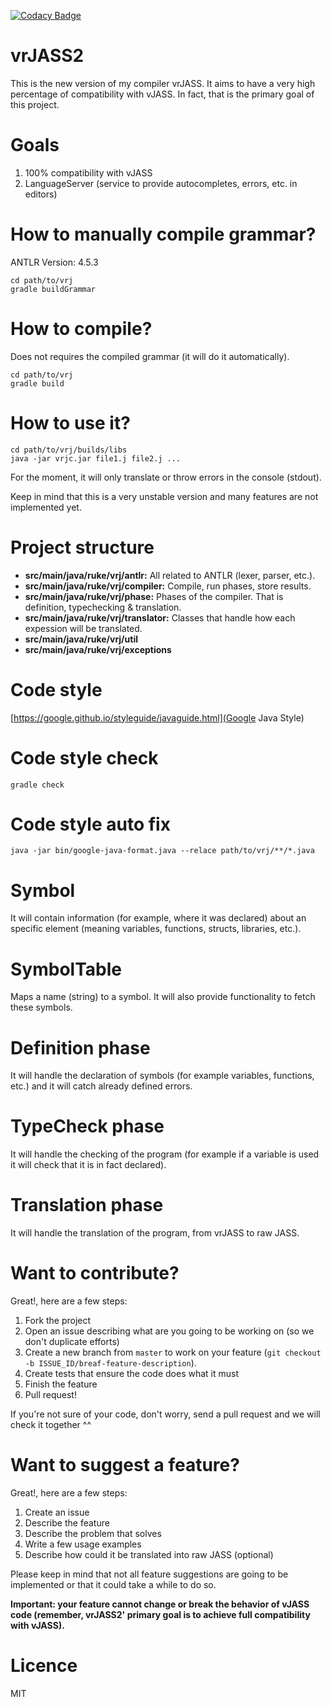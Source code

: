 [![Codacy Badge](https://api.codacy.com/project/badge/Grade/e66538f249744847b51ef500234b40ad)](https://www.codacy.com/app/franco-montenegro-ruke/vrJASS2?utm_source=github.com&utm_medium=referral&utm_content=Ruk33/vrJASS2&utm_campaign=badger)

vrJASS2
=======
This is the new version of my compiler vrJASS. It aims to have a very high
percentage of compatibility with vJASS. In fact, that is the primary goal of 
this project.

Goals
=====
1. 100% compatibility with vJASS
2. LanguageServer (service to provide autocompletes, errors, etc. in editors)

How to manually compile grammar?
================================
ANTLR Version: 4.5.3

```
cd path/to/vrj
gradle buildGrammar
```

How to compile?
===============
Does not requires the compiled grammar (it will do it automatically).

```
cd path/to/vrj
gradle build
```

How to use it?
==============
```
cd path/to/vrj/builds/libs
java -jar vrjc.jar file1.j file2.j ...
```

For the moment, it will only translate or throw errors in the console (stdout).

Keep in mind that this is a very unstable version and many features are not 
implemented yet.

Project structure
=================
- **src/main/java/ruke/vrj/antlr:** All related to ANTLR (lexer, parser, etc.).
- **src/main/java/ruke/vrj/compiler:** Compile, run phases, store results.
- **src/main/java/ruke/vrj/phase:** Phases of the compiler. That is definition, 
typechecking & translation.
- **src/main/java/ruke/vrj/translator:** Classes that handle how each expession 
will be translated.
- **src/main/java/ruke/vrj/util**
- **src/main/java/ruke/vrj/exceptions**

Code style
==========
[https://google.github.io/styleguide/javaguide.html](Google Java Style)

Code style check
================
```
gradle check
```

Code style auto fix
===================
```
java -jar bin/google-java-format.java --relace path/to/vrj/**/*.java
```

Symbol
======
It will contain information (for example, where it was declared) about 
an specific element (meaning variables, functions, structs, libraries, etc.).

SymbolTable
===========
Maps a name (string) to a symbol. It will also provide functionality to fetch 
these symbols.

Definition phase
================
It will handle the declaration of symbols (for example variables, functions, etc.) 
and it will catch already defined errors.

TypeCheck phase
===============
It will handle the checking of the program (for example if a variable is used 
it will check that it is in fact declared).

Translation phase
=================
It will handle the translation of the program, from vrJASS to raw JASS.

Want to contribute?
===================
Great!, here are a few steps:

1. Fork the project
2. Open an issue describing what are you going to be working on (so we don't duplicate efforts)
3. Create a new branch from `master` to work on your feature (`git checkout -b ISSUE_ID/breaf-feature-description`).
4. Create tests that ensure the code does what it must
5. Finish the feature
6. Pull request!

If you're not sure of your code, don't worry, send a pull request 
and we will check it together ^^

Want to suggest a feature?
==========================
Great!, here are a few steps:

1. Create an issue
2. Describe the feature
3. Describe the problem that solves
4. Write a few usage examples
5. Describe how could it be translated into raw JASS (optional)

Please keep in mind that not all feature suggestions are going to be implemented or 
that it could take a while to do so.

**Important: your feature cannot change or break the behavior of vJASS code
(remember, vrJASS2' primary goal is to achieve full compatibility with vJASS).**

Licence
=======
MIT

